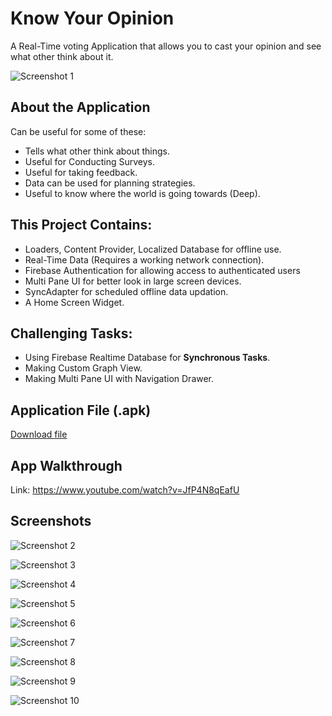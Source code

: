 # Know Your Opinion
A Real-Time voting Application that allows you to cast your opinion and see what other think about it.

![Screenshot 1](https://raw.githubusercontent.com/Angads25/KYO/master/screenshots/ss10.png)

## About the Application
Can be useful for some of these:
* Tells what other think about things.
* Useful for Conducting Surveys.
* Useful for taking feedback.
* Data can be used for planning strategies.
* Useful to know where the world is going towards (Deep).

## This Project Contains:
* Loaders, Content Provider, Localized Database for offline use.
* Real-Time Data (Requires a working network connection).
* Firebase Authentication for allowing access to authenticated users
* Multi Pane UI for better look in large screen devices.
* SyncAdapter for scheduled offline data updation.
* A Home Screen Widget.

## Challenging Tasks:
* Using Firebase Realtime Database for <b>Synchronous Tasks</b>.
* Making Custom Graph View.
* Making Multi Pane UI with Navigation Drawer.

## Application File (.apk)

[Download file](https://raw.githubusercontent.com/Angads25/KYO/master/app/app-release.apk)

## App Walkthrough

Link: https://www.youtube.com/watch?v=JfP4N8qEafU

## Screenshots

![Screenshot 2](https://raw.githubusercontent.com/Angads25/KYO/master/screenshots/ss1.png)

![Screenshot 3](https://raw.githubusercontent.com/Angads25/KYO/master/screenshots/ss3.png)

![Screenshot 4](https://raw.githubusercontent.com/Angads25/KYO/master/screenshots/ss4.png)

![Screenshot 5](https://raw.githubusercontent.com/Angads25/KYO/master/screenshots/ss5.png)

![Screenshot 6](https://raw.githubusercontent.com/Angads25/KYO/master/screenshots/ss6.png)

![Screenshot 7](https://raw.githubusercontent.com/Angads25/KYO/master/screenshots/ss7.png)

![Screenshot 8](https://raw.githubusercontent.com/Angads25/KYO/master/screenshots/ss8.png)

![Screenshot 9](https://raw.githubusercontent.com/Angads25/KYO/master/screenshots/ss9.png)

![Screenshot 10](https://raw.githubusercontent.com/Angads25/KYO/master/screenshots/ss11.png)